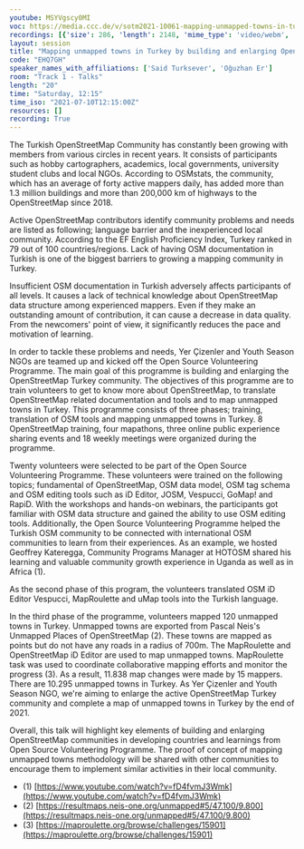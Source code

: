 ```yaml
---
youtube: MSYVgscy0MI
voc: https://media.ccc.de/v/sotm2021-10061-mapping-unmapped-towns-in-turkey-by-building-and-enlarging-openstreetmap-turkey-community
recordings: [{'size': 286, 'length': 2148, 'mime_type': 'video/webm', 'language': 'eng', 'filename': 'sotm2021-10061-eng-Mapping_unmapped_towns_in_Turkey_by_building_and_enlarging_OpenStreetMap_Turkey_community_webm-hd.webm', 'state': 'new', 'folder': 'webm-hd', 'high_quality': True, 'width': 1920, 'height': 1080, 'updated_at': '2021-09-18T15:40:08.822+02:00', 'recording_url': 'https://cdn.media.ccc.de/events/sotm/2021/webm-hd/sotm2021-10061-eng-Mapping_unmapped_towns_in_Turkey_by_building_and_enlarging_OpenStreetMap_Turkey_community_webm-hd.webm', 'url': 'https://api.media.ccc.de/public/recordings/54894', 'event_url': 'https://api.media.ccc.de/public/events/c5a5dfb1-6857-5cb9-916b-de070434262e', 'conference_url': 'https://api.media.ccc.de/public/conferences/sotm2021'}, {'size': 104, 'length': 2148, 'mime_type': 'video/webm', 'language': 'eng', 'filename': 'sotm2021-10061-eng-Mapping_unmapped_towns_in_Turkey_by_building_and_enlarging_OpenStreetMap_Turkey_community_webm-sd.webm', 'state': 'new', 'folder': 'webm-sd', 'high_quality': False, 'width': 720, 'height': 576, 'updated_at': '2021-09-18T15:07:07.629+02:00', 'recording_url': 'https://cdn.media.ccc.de/events/sotm/2021/webm-sd/sotm2021-10061-eng-Mapping_unmapped_towns_in_Turkey_by_building_and_enlarging_OpenStreetMap_Turkey_community_webm-sd.webm', 'url': 'https://api.media.ccc.de/public/recordings/54890', 'event_url': 'https://api.media.ccc.de/public/events/c5a5dfb1-6857-5cb9-916b-de070434262e', 'conference_url': 'https://api.media.ccc.de/public/conferences/sotm2021'}, {'size': 32, 'length': 2148, 'mime_type': 'audio/mpeg', 'language': 'eng', 'filename': 'sotm2021-10061-eng-Mapping_unmapped_towns_in_Turkey_by_building_and_enlarging_OpenStreetMap_Turkey_community_mp3.mp3', 'state': 'new', 'folder': 'mp3', 'high_quality': False, 'width': 0, 'height': 0, 'updated_at': '2021-09-18T14:37:32.701+02:00', 'recording_url': 'https://cdn.media.ccc.de/events/sotm/2021/mp3/sotm2021-10061-eng-Mapping_unmapped_towns_in_Turkey_by_building_and_enlarging_OpenStreetMap_Turkey_community_mp3.mp3', 'url': 'https://api.media.ccc.de/public/recordings/54882', 'event_url': 'https://api.media.ccc.de/public/events/c5a5dfb1-6857-5cb9-916b-de070434262e', 'conference_url': 'https://api.media.ccc.de/public/conferences/sotm2021'}, {'size': 86, 'length': 2148, 'mime_type': 'video/mp4', 'language': 'eng', 'filename': 'sotm2021-10061-eng-Mapping_unmapped_towns_in_Turkey_by_building_and_enlarging_OpenStreetMap_Turkey_community_sd.mp4', 'state': 'new', 'folder': 'h264-sd', 'high_quality': False, 'width': 720, 'height': 576, 'updated_at': '2021-09-18T14:36:35.038+02:00', 'recording_url': 'https://cdn.media.ccc.de/events/sotm/2021/h264-sd/sotm2021-10061-eng-Mapping_unmapped_towns_in_Turkey_by_building_and_enlarging_OpenStreetMap_Turkey_community_sd.mp4', 'url': 'https://api.media.ccc.de/public/recordings/54881', 'event_url': 'https://api.media.ccc.de/public/events/c5a5dfb1-6857-5cb9-916b-de070434262e', 'conference_url': 'https://api.media.ccc.de/public/conferences/sotm2021'}, {'size': 255, 'length': 2148, 'mime_type': 'video/mp4', 'language': 'eng', 'filename': 'sotm2021-10061-eng-Mapping_unmapped_towns_in_Turkey_by_building_and_enlarging_OpenStreetMap_Turkey_community_hd.mp4', 'state': 'new', 'folder': 'h264-hd', 'high_quality': True, 'width': 1920, 'height': 1080, 'updated_at': '2021-09-18T14:30:35.069+02:00', 'recording_url': 'https://cdn.media.ccc.de/events/sotm/2021/h264-hd/sotm2021-10061-eng-Mapping_unmapped_towns_in_Turkey_by_building_and_enlarging_OpenStreetMap_Turkey_community_hd.mp4', 'url': 'https://api.media.ccc.de/public/recordings/54876', 'event_url': 'https://api.media.ccc.de/public/events/c5a5dfb1-6857-5cb9-916b-de070434262e', 'conference_url': 'https://api.media.ccc.de/public/conferences/sotm2021'}]
layout: session
title: "Mapping unmapped towns in Turkey by building and enlarging OpenStreetMap Turkey community"
code: "EHQ7GH"
speaker_names_with_affiliations: ['Said Turksever', 'Oğuzhan Er']
room: "Track 1 - Talks"
length: "20"
time: "Saturday, 12:15"
time_iso: "2021-07-10T12:15:00Z"
resources: []
recording: True
---
```

The Turkish OpenStreetMap Community has constantly been growing with members from various circles in recent years. It consists of participants such as hobby cartographers, academics, local governments, university student clubs and local NGOs. According to OSMstats, the community, which has an average of forty active mappers daily, has added more than 1.3 million buildings and more than 200,000 km of highways to the OpenStreetMap since 2018. 

Active OpenStreetMap contributors identify community problems and needs are listed as following; language barrier and the inexperienced local community. According to the EF English Proficiency Index, Turkey ranked in 79 out of 100 countries/regions. Lack of having OSM documentation in Turkish is one of the biggest barriers to growing a mapping community in Turkey.

Insufficient OSM documentation in Turkish adversely affects participants of all levels. It causes a lack of technical knowledge about OpenStreetMap data structure among experienced mappers. Even if they make an outstanding amount of contribution, it can cause a decrease in data quality. From the newcomers' point of view, it significantly reduces the pace and motivation of learning.

In order to tackle these problems and needs, Yer Çizenler and Youth Season NGOs are teamed up and kicked off the Open Source Volunteering Programme. The main goal of this programme is building and enlarging the OpenStreetMap Turkey community. The objectives of this programme are to train volunteers to get to know more about OpenStreetMap, to translate OpenStreetMap related documentation and tools and to map unmapped towns in Turkey. This programme consists of three phases; training, translation of OSM tools and mapping unmapped towns in Turkey. 8 OpenStreetMap training, four mapathons, three online public experience sharing events and 18 weekly meetings were organized during the programme.

Twenty volunteers were selected to be part of the Open Source Volunteering Programme. These volunteers were trained on the following topics; fundamental of OpenStreetMap, OSM data model, OSM tag schema and OSM editing tools such as iD Editor, JOSM, Vespucci, GoMap! and RapiD. With the workshops and hands-on webinars, the participants got familiar with OSM data structure and gained the ability to use OSM editing tools. Additionally, the Open Source Volunteering Programme helped the Turkish OSM community to be connected with international OSM communities to learn from their experiences. As an example, we hosted Geoffrey Kateregga, Community Programs Manager at HOTOSM shared his learning and valuable community growth experience in Uganda as well as in Africa (1).


As the second phase of this program, the volunteers translated OSM iD Editor Vespucci, MapRoulette and uMap tools into the Turkish language.

In the third phase of the programme, volunteers mapped 120 unmapped towns in Turkey. Unmapped towns are exported from Pascal Neis's Unmapped Places of OpenStreetMap (2). These towns are mapped as points but do not have any roads in a radius of 700m. The MapRoulette and OpenStreetMap iD Editor are used to map unmapped towns. MapRoulette task was used to coordinate collaborative mapping efforts and monitor the progress (3). As a result, 11.838 map changes were made by 15 mappers. There are 10.295 unmapped towns in Turkey. As Yer Çizenler and Youth Season NGO, we're aiming to enlarge the active OpenStreetMap Turkey community and complete a map of unmapped towns in Turkey by the end of 2021. 

Overall, this talk will highlight key elements of building and enlarging OpenStreetMap communities in developing countries and learnings from Open Source Volunteering Programme. The proof of concept of mapping unmapped towns methodology will be shared with other communities to encourage them to implement similar activities in their local community. 

* (1) [https://www.youtube.com/watch?v=fD4fvmJ3Wmk](https://www.youtube.com/watch?v=fD4fvmJ3Wmk)
* (2) [https://resultmaps.neis-one.org/unmapped#5/47.100/9.800](https://resultmaps.neis-one.org/unmapped#5/47.100/9.800)
* (3) [https://maproulette.org/browse/challenges/15901](https://maproulette.org/browse/challenges/15901)
